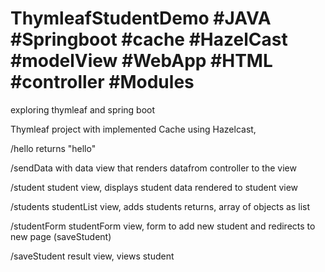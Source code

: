 # ThymleafStudentDemo #JAVA #Springboot #cache #HazelCast #modelView #WebApp #HTML #controller #Modules
exploring thymleaf and spring boot

Thymleaf project with implemented Cache using Hazelcast,

/hello
returns "hello"

/sendData
with data view that renders datafrom controller to the view

/student
student view, displays student data rendered to student view

/students
studentList view, adds students returns, array of objects as list

/studentForm
studentForm view, form to add new student and redirects to new page (saveStudent)

/saveStudent
result view, views student

 
